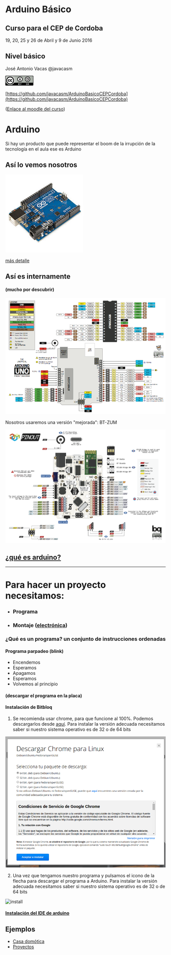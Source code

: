 # Arduino Básico

## Curso para el CEP de Cordoba

19, 20, 25 y 26 de Abril y 9 de Junio 2016

## Nivel básico

José Antonio Vacas @javacasm

![cc](./imagenes/CCbySQ_88x31.png)

[https://github.com/javacasm/ArduinoBasicoCEPCordoba](https://github.com/javacasm/ArduinoBasicoCEPCordoba)

([Enlace al moodle del curso](http://educacionadistancia.juntadeandalucia.es/profesorado/course/view.php?id=2418))


# Arduino

Si hay un producto que puede representar el boom de la irrupción de la tecnología en el aula ese es Arduino

## Así lo vemos nosotros

![arduino](imagenes/Arduino_Uno_-_R3.jpg)

[más detalle](imagenes/ArduinoUno_R3_Front.jpg)

## Así es internamente
#### (mucho por descubrir)

![pinout](imagenes/Arduino_Uno_pinout.png)

Nosotros usaremos una versión "mejorada": BT-ZUM

![zum](./imagenes/ZUM.png)

## [¿qué es arduino?](./presentaciones/%200.0%20-%20Introducci%C3%B3n%20a%20Arduino.pdf)

* * *

# Para hacer un proyecto necesitamos:

* ### Programa

* ### Montaje ([electrónica](./presentaciones/4.0%20-%20Introducci%C3%B3n%20a%20la%20electr%C3%B3nica.pdf))

### ¿Qué es un programa? un conjunto de instrucciones ordenadas

#### Programa parpadeo (blink)

* Encendemos
* Esperamos
* Apagamos
* Esperamos
* Volvemos al principio

#### (descargar el programa en la placa)

#### Instalación de Bitbloq

1. Se recomienda usar chrome, para que funcione al 100%. Podemos descargarlos desde [aquí](http://chrome.google.com). Para instalar la versión adecuada necesitamos saber si nuestro sistema operativo es de 32 o de 64 bits

![insta](./imagenes/InstalacionChrome.png)

2. Una vez que tengamos nuestro programa  y pulsamos el icono de la flecha para descargar el programa a Arduino. Para instalar la versión adecuada necesitamos saber si nuestro sistema operativo es de 32 o de 64 bits

![install](http://zowi.bq.com/wp-content/uploads/2016/01/Bitbloq-I-Hello-World-English-Pic-08.jpg)

#### [Instalación del IDE de arduino](http://www.slideshare.net/javacasm/32-instalacin-del-ide)

## Ejemplos

* [Casa domótica](http://www.slideshare.net/josepujolperez/memoria-casa-inteligente-con-s4a?utm_source=slideshow&utm_medium=ssemail&utm_campaign=upload_digest)
* [Proyectos](http://www.instructables.com/id/Arduino-Projects/)
